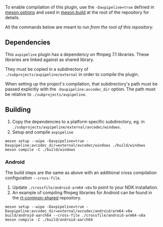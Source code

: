 
To enable compilation of this plugin, use the `-Davpipeline=true` defined in [meson.options](../meson.options) and used in [meson.build](../meson.build) at the root of the repository for details.

All the commands below are meant to *run from the root of this repository*.


## Dependencies

This `avpipeline` plugin has a dependency on ffmpeg 7.1 libraries. These libraries are linked against as shared library.

They must be copied in a subdirectory of `./subprojects/avpipeline/external` in order to compile the plugin.

When setting up the project's compilation, that subdirectory's path must be passed explicitly with the `-Davpipeline:avcodec_dir` option. The path must be relative to `./subprojects/avpipeline`.


## Building

1. Copy the dependencies to a platform specific subdirectory, eg. in `./subprojects/avpipeline/external/avcodec/windows`.
2. Setup and compile `avpipeline` 
```
meson setup --wipe -Davpipeline=true -Davpipeline:avcodec_dir=external/avcodec/windows ./build/windows
meson compile -C ./build/windows
```


### Android

The build steps are the same as above with an additional cross compilation configuration `--cross-file`.

1. Update `./crossfile/android-arm64-v8a` to point to your NDK installation.
2. An example of compiling ffmpeg libraries for Android can be found in the [rt-common-shared](https://github.com/5G-MAG/rt-common-shared/tree/main/avcodec-build) repository.

```
meson setup --wipe -Davpipeline=true -Davpipeline:avcodec_dir=external/avcodec/android/arm64-v8a build/android-aarch64 --cross-file ./crossfile/android-arm64-v8a
meson compile -C ./build/android-aarch64
```
